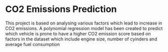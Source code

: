# CO2 Emissions Prediction
This project is based on analysing various factors which lead to increase in CO2 emissions. A polynomial regression model has been created to predict which vehicle is prone to have a higher CO2 emission score based on factors in the dataset which include engine size, number of cyinders and average fuel consumption
